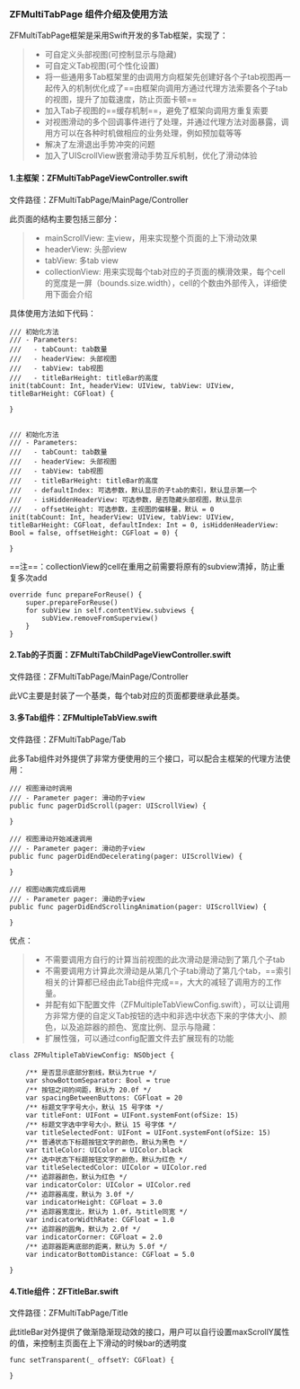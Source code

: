 ### ZFMultiTabPage 组件介绍及使用方法

ZFMultiTabPage框架是采用Swift开发的多Tab框架，实现了：  

> - 可自定义头部视图(可控制显示与隐藏)  
> - 可自定义Tab视图(可个性化设置)  
> - 将一些通用多Tab框架里的由调用方向框架先创建好各个子tab视图再一起传入的机制优化成了==由框架向调用方通过代理方法索要各个子tab的视图，提升了加载速度，防止页面卡顿==  
> - 加入Tab子视图的==缓存机制==，避免了框架向调用方重复索要
> - 对视图滑动的多个回调事件进行了处理，并通过代理方法对面暴露，调用方可以在各种时机做相应的业务处理，例如预加载等等   
> - 解决了左滑退出手势冲突的问题
> - 加入了UIScrollView嵌套滑动手势互斥机制，优化了滑动体验

#### 1.主框架：ZFMultiTabPageViewController.swift 
文件路径：ZFMultiTabPage/MainPage/Controller  

此页面的结构主要包括三部分：
> - mainScrollView: 主view，用来实现整个页面的上下滑动效果
> - headerView: 头部view
> - tabView: 多tab view
> - collectionView: 用来实现每个tab对应的子页面的横滑效果，每个cell的宽度是一屏（bounds.size.width），cell的个数由外部传入，详细使用下面会介绍

具体使用方法如下代码：

```
/// 初始化方法
/// - Parameters:
///   - tabCount: tab数量
///   - headerView: 头部视图
///   - tabView: tab视图
///   - titleBarHeight: titleBar的高度
init(tabCount: Int, headerView: UIView, tabView: UIView, titleBarHeight: CGFloat) {
        
}
    
    
/// 初始化方法
/// - Parameters:
///   - tabCount: tab数量
///   - headerView: 头部视图
///   - tabView: tab视图
///   - titleBarHeight: titleBar的高度
///   - defaultIndex: 可选参数，默认显示的子tab的索引，默认显示第一个
///   - isHiddenHeaderView: 可选参数，是否隐藏头部视图，默认显示
///   - offsetHeight: 可选参数，主视图的偏移量，默认 = 0
init(tabCount: Int, headerView: UIView, tabView: UIView, titleBarHeight: CGFloat, defaultIndex: Int = 0, isHiddenHeaderView: Bool = false, offsetHeight: CGFloat = 0) {
        
}
```


==注==：collectionView的cell在重用之前需要将原有的subview清掉，防止重复多次add

```
override func prepareForReuse() {
    super.prepareForReuse()
    for subView in self.contentView.subviews {
        subView.removeFromSuperview()
    }
}
```


#### 2.Tab的子页面：ZFMultiTabChildPageViewController.swift 

文件路径：ZFMultiTabPage/MainPage/Controller 

此VC主要是封装了一个基类，每个tab对应的页面都要继承此基类。

#### 3.多Tab组件：ZFMultipleTabView.swift 

文件路径：ZFMultiTabPage/Tab  

此多Tab组件对外提供了非常方便使用的三个接口，可以配合主框架的代理方法使用：

```
/// 视图滑动时调用
/// - Parameter pager: 滑动的子view
public func pagerDidScroll(pager: UIScrollView) {
        
}
    
/// 视图滑动开始减速调用
/// - Parameter pager: 滑动的子view
public func pagerDidEndDecelerating(pager: UIScrollView) {
        
}
    
/// 视图动画完成后调用
/// - Parameter pager: 滑动的子view
public func pagerDidEndScrollingAnimation(pager: UIScrollView) {
        
}
```
优点：
> - 不需要调用方自行的计算当前视图的此次滑动是滑动到了第几个子tab
> - 不需要调用方计算此次滑动是从第几个子tab滑动了第几个tab，==索引相关的计算都已经由此Tab组件完成==，大大的减轻了调用方的工作量。
> - 并配有如下配置文件（ZFMultipleTabViewConfig.swift），可以让调用方非常方便的自定义Tab按钮的选中和非选中状态下来的字体大小、颜色，以及追踪器的颜色、宽度比例、显示与隐藏：
> - 扩展性强，可以通过config配置文件去扩展现有的功能

```
class ZFMultipleTabViewConfig: NSObject {
    
    /** 是否显示底部分割线，默认为true */
    var showBottomSeparator: Bool = true
    /** 按钮之间的间距，默认为 20.0f */
    var spacingBetweenButtons: CGFloat = 20
    /** 标题文字字号大小，默认 15 号字体 */
    var titleFont: UIFont = UIFont.systemFont(ofSize: 15)
    /** 标题文字选中字号大小，默认 15 号字体 */
    var titleSelectedFont: UIFont = UIFont.systemFont(ofSize: 15)
    /** 普通状态下标题按钮文字的颜色，默认为黑色 */
    var titleColor: UIColor = UIColor.black
    /** 选中状态下标题按钮文字的颜色，默认为红色 */
    var titleSelectedColor: UIColor = UIColor.red
    /** 追踪器颜色，默认为红色 */
    var indicatorColor: UIColor = UIColor.red
    /** 追踪器高度，默认为 3.0f */
    var indicatorHeight: CGFloat = 3.0
    /** 追踪器宽度比，默认为 1.0f，与title同宽 */
    var indicatorWidthRate: CGFloat = 1.0
    /** 追踪器的圆角，默认为 2.0f */
    var indicatorCorner: CGFloat = 2.0
    /** 追踪器距离底部的距离，默认为 5.0f */
    var indicatorBottomDistance: CGFloat = 5.0
    
}
```

#### 4.Title组件：ZFTitleBar.swift 

文件路径：ZFMultiTabPage/Title  

此titleBar对外提供了做渐隐渐现动效的接口，用户可以自行设置maxScrollY属性的值，来控制主页面在上下滑动的时候bar的透明度

```
func setTransparent(_ offsetY: CGFloat) {
       
}
```


